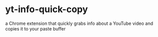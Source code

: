 # yt-info-quick-copy
a Chrome extension that quickly grabs info about a YouTube video and copies it to your paste buffer
